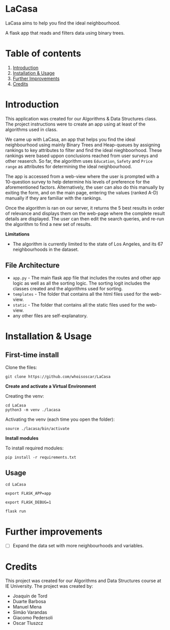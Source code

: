 # LaCasa
LaCasa aims to help you find the ideal neighbourhood.

A flask app that reads and filters data using binary trees.

# Table of contents
1. [Introduction](#introduction)
2. [Installation & Usage](#Installation-&-Usage)
3. [Further Improvements](#Further-Improvements)
4. [Credits](#credits)

# Introduction
This application was created for our Algorithms & Data Structures class. The project instructions were to create an app using at least of the algorithms used in class. 

We came up with LaCasa, an app that helps you find the ideal neighbourhood using mainly Binary Trees and Heap-queues by assigning rankings to key attributes to filter and find the ideal nieghboorhood. These rankings were based uppon conclusions reached from user surveys and other reaserch. So far, the algorithm uses `Education`, `Safety` and `Price range` as attributes for determining the ideal neighbourhood.

The app is accessed from a web-view where the user is prompted with a 10-question survey to help determine his levels of preference for the aforementioned factors. Alternatively, the user can also do this manually by exiting the form, and on the main page, entering the values (ranked A-D) manually if they are familiar with the rankings.

Once the algorithm is ran on our server, it returns the 5 best results in order of relevance and displays them on the web-page where the complete result details are displayed. The user can then edit the search queries, and re-run the algorithm to find a new set of results.

**Limitations**

- The algorithm is currently limited to the state of Los Angeles, and its 67 neighbourhoods in the dataset.

## File Architecture
- `app.py` - The main flask app file that includes the routes and other app logic as well as all the sorting logic. The sorting logit includes the classes created and the algorithms used for sorting.
- `templates` - The folder that contains all the html files used for the web-view.
- `static` - The folder that contains all the static files used for the web-view.
- any other files are self-explanatory.

# Installation & Usage

## First-time install

Clone the files:
`````
git clone https://github.com/whoisoscar/LaCasa
`````

**Create and activate a Virtual Environment**

Creating the venv:
`````
cd LaCasa
python3 -m venv ./lacasa
`````
Activating the venv (each time you open the folder):
````
source ./lacasa/bin/activate
````
**Install modules**

To install required modules:
`````
pip install -r requirements.txt
`````
## Usage
`````
cd LaCasa
`````
`````
export FLASK_APP=app
`````
`````
export FLASK_DEBUG=1
`````
`````
flask run
`````

# Further improvements
- [ ] Expand the data set with more neighbourhoods and variables.

# Credits
This project was created for our Algorithms and Data Structures course at IE University. The project was created by: 
- Joaquín de Tord
- Duarte Barbosa
- Manuel Mena
- Simão Varandas
- Giacomo Pedersoli
- Oscar Tluszcz
